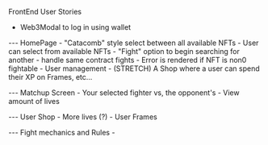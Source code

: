 FrontEnd User Stories

- Web3Modal to log in using wallet

--- HomePage
    - "Catacomb" style select between all available NFTs
    - User can select from available NFTs
    - "Fight" option to begin searching for another 
     - handle same contract fights
     - Error is rendered if NFT is non0 fightable
    - User management 
    - (STRETCH) A Shop where a user can spend their XP on Frames, etc...

--- Matchup Screen
    - Your selected fighter vs, the opponent's 
    - View amount of lives 
    

--- User Shop
    - More lives (?)
    - User Frames


--- Fight mechanics and Rules
    - 